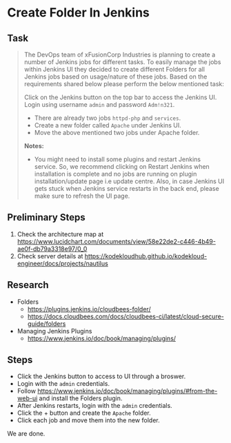 # Create Folder In Jenkins

## Task

> The DevOps team of xFusionCorp Industries is planning to create a number of Jenkins jobs for different tasks. To easily manage the jobs within Jenkins UI they decided to create different Folders for all Jenkins jobs based on usage/nature of these jobs. Based on the requirements shared below please perform the below mentioned task:
>
> Click on the Jenkins button on the top bar to access the Jenkins UI. Login using username `admin` and password `Adm!n321`.
>
> * There are already two jobs `httpd-php` and `services`.
> * Create a new folder called `Apache` under Jenkins UI.
> * Move the above mentioned two jobs under Apache folder.
>
> **Notes:**
>
> * You might need to install some plugins and restart Jenkins service. So, we recommend clicking on Restart Jenkins when installation is complete and no jobs are running on plugin installation/update page i.e update centre. Also, in case Jenkins UI gets stuck when Jenkins service restarts in the back end, please make sure to refresh the UI page.


## Preliminary Steps

1. Check the architecture map at https://www.lucidchart.com/documents/view/58e22de2-c446-4b49-ae0f-db79a3318e97/0_0
2. Check server details at https://kodekloudhub.github.io/kodekloud-engineer/docs/projects/nautilus

## Research

* Folders
  * https://plugins.jenkins.io/cloudbees-folder/
  * https://docs.cloudbees.com/docs/cloudbees-ci/latest/cloud-secure-guide/folders
* Managing Jenkins Plugins
  * https://www.jenkins.io/doc/book/managing/plugins/


## Steps

* Click the Jenkins button to access to UI through a broswer.
* Login with the `admin` credentials.
* Follow https://www.jenkins.io/doc/book/managing/plugins/#from-the-web-ui and install the Folders plugin.
* After Jenkins restarts, login with the `admin` credentials.
* Click the + button and create the `Apache` folder.
* Click each job and move them into the new folder.

We are done.
